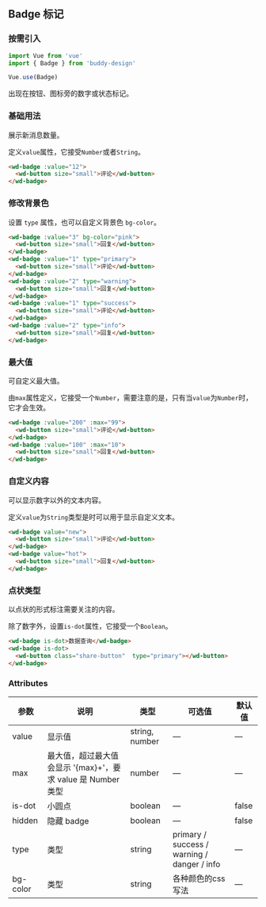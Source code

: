 ## Badge 标记

### 按需引入

```javascript
import Vue from 'vue'
import { Badge } from 'buddy-design'

Vue.use(Badge)
```

出现在按钮、图标旁的数字或状态标记。

### 基础用法

展示新消息数量。

定义`value`属性，它接受`Number`或者`String`。

```html
<wd-badge :value="12">
  <wd-button size="small">评论</wd-button>
</wd-badge>
```

### 修改背景色

设置 `type` 属性，也可以自定义背景色 `bg-color`。

```html
<wd-badge :value="3" bg-color="pink">
  <wd-button size="small">回复</wd-button>
</wd-badge>
<wd-badge :value="1" type="primary">
  <wd-button size="small">评论</wd-button>
</wd-badge>
<wd-badge :value="2" type="warning">
  <wd-button size="small">回复</wd-button>
</wd-badge>
<wd-badge :value="1" type="success">
  <wd-button size="small">评论</wd-button>
</wd-badge>
<wd-badge :value="2" type="info">
  <wd-button size="small">回复</wd-button>
</wd-badge>
```

### 最大值

可自定义最大值。

由`max`属性定义，它接受一个`Number`，需要注意的是，只有当`value`为`Number`时，它才会生效。

```html
<wd-badge :value="200" :max="99">
  <wd-button size="small">评论</wd-button>
</wd-badge>
<wd-badge :value="100" :max="10">
  <wd-button size="small">回复</wd-button>
</wd-badge>
```


### 自定义内容

可以显示数字以外的文本内容。

 定义`value`为`String`类型是时可以用于显示自定义文本。

```html
<wd-badge value="new">
  <wd-button size="small">评论</wd-button>
</wd-badge>
<wd-badge value="hot">
  <wd-button size="small">回复</wd-button>
</wd-badge>
```


### 点状类型

以点状的形式标注需要关注的内容。

 除了数字外，设置`is-dot`属性，它接受一个`Boolean`。

```html
<wd-badge is-dot>数据查询</wd-badge>
<wd-badge is-dot>
  <wd-button class="share-button"  type="primary"></wd-button>
</wd-badge>
```


### Attributes
| 参数          | 说明            | 类型            | 可选值                 | 默认值   |
|------------- |---------------- |---------------- |---------------------- |-------- |
| value        | 显示值           | string, number  |          —            |    —    |
| max          | 最大值，超过最大值会显示 '{max}+'，要求 value 是 Number 类型    | number  |         —              |     —    |
| is-dot       | 小圆点           | boolean         |         —             |  false  |
| hidden       | 隐藏 badge       | boolean         |         —             |  false  |
| type         | 类型             | string          | primary / success / warning / danger / info |    —    |
| bg-color    | 类型             | string          | 各种颜色的css写法 |    —    |

